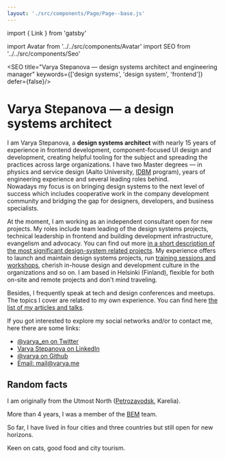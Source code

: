 ```yaml
---
layout: './src/components/Page/Page--base.js'
---
```

import { Link } from 'gatsby'

import Avatar from '../../src/components/Avatar'
import SEO from '../../src/components/Seo'

<SEO
  title="Varya Stepanova — design systems architect and engineering manager"
  keywords={['design systems', 'design system', 'frontend']}
  defer={false}/>

# Varya Stepanova — a design systems architect

<Avatar />

<p>
  I am Varya Stepanova, a <b>design systems architect</b> with nearly 15 years of experience in frontend development,
  component-focused UI design and development, creating helpful tooling for the subject and spreading the
  practices across large organizations. I have two Master degrees — in physics and service design (Aalto
  University, <a href="https://www.idbm.aalto.fi/">IDBM</a> program), years of engineering experience and several leading
  roles behind.<br/>
  Nowadays my focus is on bringing design systems to the next level of success which includes cooperative work
  in the company development community and bridging the gap for designers, developers, and business specialists.
</p>

<p>
  At the moment, I am working as an independent consultant open for new projects.
  My roles include team leading of the design systems projects,
  technical leadership in frontend and building development infrastructure, evangelism and advocacy.
  You can find out more <a href="/design-systems/#projects">in a short description of the most significant design-system related projects</a>.
  My experience offers
  to launch and maintain design systems projects, run <a href="/design-systems/#workshops">training sessions and workshops</a>,
  cherish in-house design and development culture in the organizations and so on.
  I am based in Helsinki (Finland), flexible for both on-site and remote projects and don't mind traveling.
</p>

<p>
  Besides, I frequently speak at tech and design conferences and meetups. The topics I cover are related to my
  own experience. You can find here <a href="/articles-and-talks/">the list of my articles and talks</a>.
</p>

<p>If you got interested to explore my social networks and/or to contact me, here there are some links:</p>
<ul>
<li><a href="https://twitter.com/varya_en">@varya_en on Twitter</a></li>
<li><a href="https://www.linkedin.com/in/varyastepanova/">Varya Stepanova on LinkedIn</a></li>
<li><a href="https://github.com/varya">@varya on Github</a></li>
<li><a href="mailto:mail@varya.me">Email: mail@varya.me</a></li>
</ul>

<h2>Random facts</h2>

<p>I am originally from the Utmost North
(<a href="http://maps.yandex.com/-/CVR3nIPf">Petrozavodsk</a>,
Karelia).</p>

<p>More than 4 years, I was a member of
the <a href="http://bem.info/">BEM</a> team.</p>

<p>So far, I have lived in four cities and three countries but still open for new horizons.</p>

<p>Keen on cats, good food and city tourism.</p>

